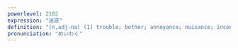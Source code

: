 ```yaml
---
powerlevel: 2102
expression: "迷惑"
definition: "(n,adj-na) (1) trouble; bother; annoyance; nuisance; inconvenience; (vs) (2) to be troubled (by); to be bothered (by); to be inconvenienced (by); (P)"
pronunciation: "めいわく"
---
```

